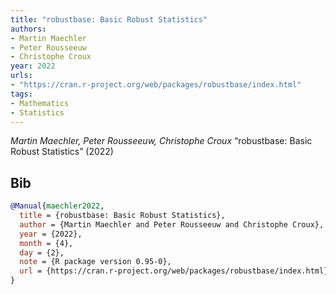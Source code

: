 ```yaml
---
title: "robustbase: Basic Robust Statistics"
authors:
- Martin Maechler
- Peter Rousseeuw
- Christophe Croux
year: 2022
urls:
- "https://cran.r-project.org/web/packages/robustbase/index.html"
tags:
- Mathematics
- Statistics
---
```


<i>Martin Maechler, Peter Rousseeuw, Christophe Croux</i> <span title="">“robustbase: Basic Robust Statistics”</span> (2022) 

## Bib

```bib
@Manual{maechler2022,
  title = {robustbase: Basic Robust Statistics},
  author = {Martin Maechler and Peter Rousseeuw and Christophe Croux},
  year = {2022},
  month = {4},
  day = {2},
  note = {R package version 0.95-0},
  url = {https://cran.r-project.org/web/packages/robustbase/index.html},
}
```
